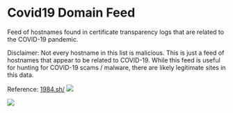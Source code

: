 # Covid19 Domain Feed

Feed of hostnames found in certificate transparency logs that are related to the COVID-19 pandemic.

Disclaimer:
Not every hostname in this list is malicious. This is just a feed of hostnames that appear
to be related to COVID-19. While this feed is useful for hunting for COVID-19 scams / malware,
there are likely legitimate sites in this data.

Reference: [1984.sh/](https://1984.sh/covid19-domains-feed.txt)
![ ](https://pbs.twimg.com/media/ETKuVlIXQAAttwv?format=jpg&name=large)

![](https://pbs.twimg.com/media/ETO0L5eWAAIAEnY?format=jpg&name=large)



